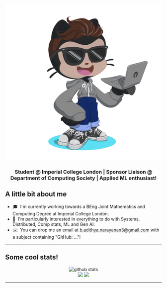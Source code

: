 ![Octocat!](octocat.png)
<h3 align="center">Student @ Imperial College London | Sponsor Liaison @ Department of Computing Society | Applied ML enthusiast! </h3>

## A little bit about me

- 🎓 &nbsp;I'm currently working towards a BEng Joint Mathematics and Computing Degree at Imperial College London. 
- 🌱 &nbsp;I'm particularly interested in everything to do with Systems, Distributed, Comp stats, ML and Gen AI.
- ✉️ &nbsp;You can drop me an email at b.adithya.narayanan3@gmail.com with a subject containing "GitHub: ..."!

---
## Some cool stats!

<p  align="center">
  <img src="http://github-profile-summary-cards.vercel.app/api/cards/profile-details?username=adithya-n05&theme=nord_dark" alt="github stats"></br>
  <img src="http://github-profile-summary-cards.vercel.app/api/cards/stats?username=adithya-n05&theme=nord_dark">
  <img src="http://github-profile-summary-cards.vercel.app/api/cards/most-commit-language?username=adithya-n05&theme=nord_dark"></br></p>

---
